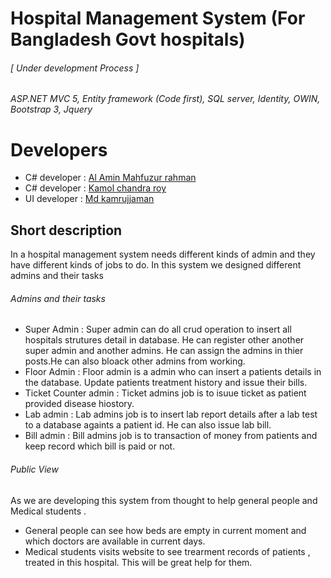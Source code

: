 # Hospital Management System (For Bangladesh Govt hospitals) 
###### [ Under development Process ]
###### ASP.NET MVC 5, Entity framework (Code first), SQL server, Identity, OWIN, Bootstrap 3, Jquery
# Developers 
- C# developer : [Al Amin Mahfuzur rahman](https://github.com/Mahfuzur-Rahman)
- C# developer : [Kamol chandra roy](https://github.com/kamolroy9943)
- UI developer : [Md kamrujjaman](https://github.com/BLACKCAT25896)
## Short description
In a hospital management system needs different kinds of admin and they have different kinds of jobs to do. In this system we designed different admins and their tasks
###### Admins and their tasks
- Super Admin : Super admin can do all crud operation to insert all hospitals strutures detail in database. He can register other another super admin and another admins. He can assign the admins in thier posts.He can also bloack other admins from working.
- Floor Admin : Floor admin is a admin who can insert a patients details in the database. Update patients treatment history and issue their bills.
- Ticket Counter admin : Ticket admins job is to isuue ticket as patient provided disease hiostory.
- Lab admin : Lab admins job is to insert lab report details after a lab test to a database againts a patient id. He can also issue lab bill.
- Bill admin : Bill admins job is to  transaction of money from patients and keep record which bill is paid or not.
###### Public View 
As we are developing this system from thought to help general people and Medical students .
- General people can see how beds are empty in current moment and which doctors are available in current days.
- Medical students visits website to see trearment records of patients , treated in this hospital. This will be great help for them.
